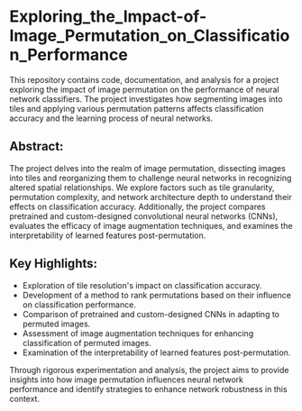 # Exploring_the_Impact-of-Image_Permutation_on_Classification_Performance
This repository contains code, documentation, and analysis for a project exploring the impact of image permutation on the performance of neural network classifiers. The project investigates how segmenting images into tiles and applying various permutation patterns affects classification accuracy and the learning process of neural networks.

## Abstract:
The project delves into the realm of image permutation, dissecting images into tiles and reorganizing them to challenge neural networks in recognizing altered spatial relationships. We explore factors such as tile granularity, permutation complexity, and network architecture depth to understand their effects on classification accuracy. Additionally, the project compares pretrained and custom-designed convolutional neural networks (CNNs), evaluates the efficacy of image augmentation techniques, and examines the interpretability of learned features post-permutation.

## Key Highlights:
* Exploration of tile resolution's impact on classification accuracy.
* Development of a method to rank permutations based on their influence on classification performance.
* Comparison of pretrained and custom-designed CNNs in adapting to permuted images.
* Assessment of image augmentation techniques for enhancing classification of permuted images.
* Examination of the interpretability of learned features post-permutation.

Through rigorous experimentation and analysis, the project aims to provide insights into how image permutation influences neural network performance and identify strategies to enhance network robustness in this context.
